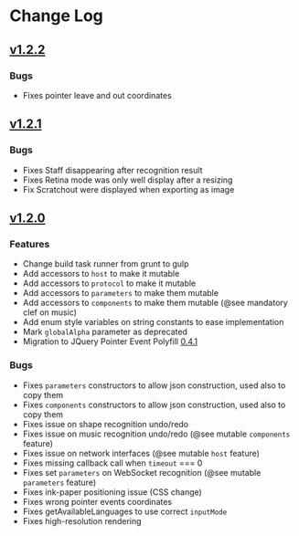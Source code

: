# Change Log
## [v1.2.2](https://github.com/MyScript/MyScriptJS/tree/v1.2.2)

### Bugs
- Fixes pointer leave and out coordinates

## [v1.2.1](https://github.com/MyScript/MyScriptJS/tree/v1.2.1)

### Bugs
- Fixes Staff disappearing after recognition result
- Fixes Retina mode was only well display after a resizing
- Fix Scratchout were displayed when exporting as image 


## [v1.2.0](https://github.com/MyScript/MyScriptJS/tree/v1.2.0)

### Features
- Change build task runner from grunt to gulp
- Add accessors to `host` to make it mutable
- Add accessors to `protocol` to make it mutable
- Add accessors to `parameters` to make them mutable
- Add accessors to `components` to make them mutable (@see mandatory clef on music)
- Add enum style variables on string constants to ease implementation
- Mark `globalAlpha` parameter as deprecated
- Migration to JQuery Pointer Event Polyfill [0.4.1](https://github.com/jquery/PEP/releases/tag/0.4.1)

### Bugs
- Fixes `parameters` constructors to allow json construction, used also to copy them
- Fixes `components` constructors to allow json construction, used also to copy them
- Fixes issue on shape recognition undo/redo
- Fixes issue on music recognition undo/redo (@see mutable `components` feature)
- Fixes issue on network interfaces (@see mutable `host` feature)
- Fixes missing callback call when `timeout` === 0
- Fixes set `parameters` on WebSocket recognition (@see mutable `parameters` feature)
- Fixes ink-paper positioning issue (CSS change)
- Fixes wrong pointer events coordinates
- Fixes getAvailableLanguages to use correct `inputMode`
- Fixes high-resolution rendering


